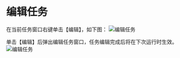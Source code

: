 # 编辑任务
在当前任务窗口右键单击【编辑】，如下图：
![编辑任务](https://i.imgur.com/5tUU7MK.png)

单击【编辑】后弹出编辑任务窗口，任务编辑完成后将在下次运行时生效。
![编辑任务](https://i.imgur.com/r3pOBTu.png)